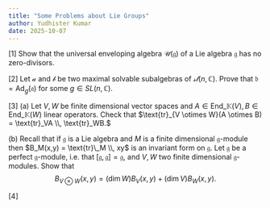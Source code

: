 ```yaml
---
title: "Some Problems about Lie Groups"
author: Yudhister Kumar
date: 2025-10-07
---
```


[1] Show that the universal enveloping algebra $\mathcal{U}(\mathfrak{g})$ of a Lie algebra $\mathfrak{g}$ has no zero-divisors. 

[2] Let $\mathcal{a}$ and $\mathcal{b}$ be two maximal solvable subalgebras of $\mathcal{sl}(n, \mathbb{C}).$ Prove that $\mathfrak{b}  = \text{Ad}_g(\mathfrak{a})$ for some $g \in SL(n, \mathbb{C}).$ 

[3] (a) Let $V, W$ be finite dimensional vector spaces and $A \in \text{End}\_\mathbb{K}(V), B \in \text{End}\_\mathbb{K}(W)$ linear operators. Check that $\text{tr}_{V \otimes W}(A \otimes B) = \text{tr}_VA \\, \text{tr}_WB.$ 

(b) Recall that if $\mathfrak{g}$ is a Lie algebra and $M$ is a finite dimensional $\mathfrak{g}$-module then $B_M(x,y) = \text{tr}\_M \\, xy$ is an invariant form on $\mathfrak{g}.$ Let $\mathfrak{g}$ be a perfect $\mathfrak{g}$-module, i.e. that $[\mathfrak{g}, \mathfrak{g}] = \mathfrak{g},$ and $V,W$ two finite dimensional $\mathfrak{g}$-modules. Show that $$B_{V \otimes W}(x,y) = (\dim W)B_V(x,y) + (\dim V)B_W(x,y).$$

[4] 





